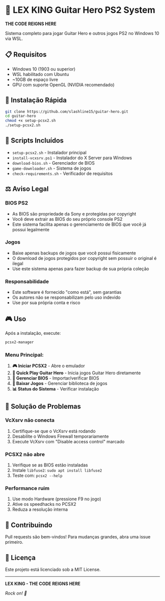 
# 🎸 LEX KING Guitar Hero PS2 System

**THE CODE REIGNS HERE**

Sistema completo para jogar Guitar Hero e outros jogos PS2 no Windows 10 via WSL.

## 📋 Requisitos

- Windows 10 (1903 ou superior)
- WSL habilitado com Ubuntu
- ~10GB de espaço livre
- GPU com suporte OpenGL (NVIDIA recomendado)

## 🚀 Instalação Rápida

```bash
git clone https://github.com/slashline15/guitar-hero.git
cd guitar-hero
chmod +x setup-pcsx2.sh
./setup-pcsx2.sh
```

## 📁 Scripts Incluídos

- `setup-pcsx2.sh` - Instalador principal
- `install-vcxsrv.ps1` - Instalador do X Server para Windows
- `download-bios.sh` - Gerenciador de BIOS
- `game-downloader.sh` - Sistema de jogos
- `check-requirements.sh` - Verificador de requisitos

## ⚖️ Aviso Legal

### BIOS PS2
- As BIOS são propriedade da Sony e protegidas por copyright
- Você deve extrair as BIOS do seu próprio console PS2
- Este sistema facilita apenas o gerenciamento de BIOS que você já possui legalmente

### Jogos
- Baixe apenas backups de jogos que você possui fisicamente
- O download de jogos protegidos por copyright sem possuir o original é ilegal
- Use este sistema apenas para fazer backup de sua própria coleção

### Responsabilidade
- Este software é fornecido "como está", sem garantias
- Os autores não se responsabilizam pelo uso indevido
- Use por sua própria conta e risco

## 🎮 Uso

Após a instalação, execute:

```bash
pcsx2-manager
```

### Menu Principal:
1. **🎮 Iniciar PCSX2** - Abre o emulador
2. **🎸 Quick Play Guitar Hero** - Inicia jogos Guitar Hero diretamente
3. **📀 Gerenciar BIOS** - Importar/verificar BIOS
4. **🎯 Baixar Jogos** - Gerenciar biblioteca de jogos
5. **📊 Status do Sistema** - Verificar instalação

## 🔧 Solução de Problemas

### VcXsrv não conecta
1. Certifique-se que o VcXsrv está rodando
2. Desabilite o Windows Firewall temporariamente
3. Execute VcXsrv com "Disable access control" marcado

### PCSX2 não abre
1. Verifique se as BIOS estão instaladas
2. Instale `libfuse2`: `sudo apt install libfuse2`
3. Teste com: `pcsx2 --help`

### Performance ruim
1. Use modo Hardware (pressione F9 no jogo)
2. Ative os speedhacks no PCSX2
3. Reduza a resolução interna

## 🤝 Contribuindo

Pull requests são bem-vindos! Para mudanças grandes, abra uma issue primeiro.

## 📜 Licença

Este projeto está licenciado sob a MIT License.

---

**LEX KING - THE CODE REIGNS HERE**

*Rock on! 🎸*